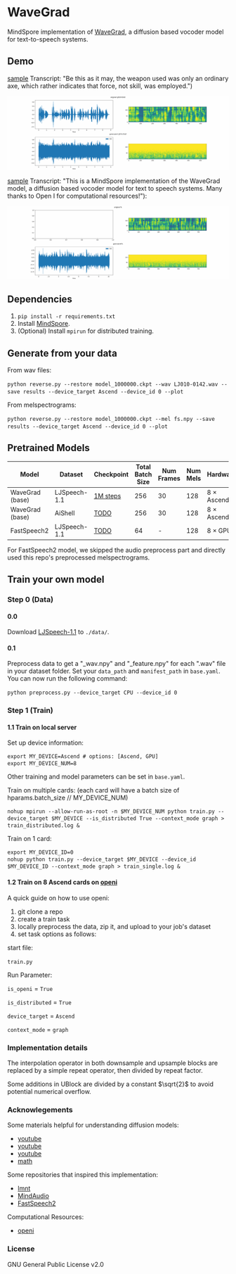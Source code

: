 # WaveGrad

MindSpore implementation of [WaveGrad](https://arxiv.org/abs/2009.00713), a diffusion based vocoder model for text-to-speech systems. 

## Demo

[sample](results/1000000_predicted_LJ010-0142_1000.wav) Transcript: "Be this as it may, the weapon used was only an ordinary axe, which rather indicates that force, not skill, was employed.")

![compare_lj](results/1000000_LJ010-0142.gif?raw=true "LJ010-0142")

[sample](results/1000000_predicted_fs_1000.wav) Transcript: "This is a MindSpore implementation of the WaveGrad model, a diffusion based vocoder model for text to speech systems. Many thanks to Open I for computational resources!"):

![compare_fs2](results/1000000_fs.gif?raw=true "fs2")

## **Dependencies**

1. `pip install -r requirements.txt`
2. Install [MindSpore](https://www.mindspore.cn/install).
3. (Optional) Install `mpirun` for distributed training.

## Generate from your data

From wav files:

`python reverse.py --restore model_1000000.ckpt --wav LJ010-0142.wav --save results --device_target Ascend --device_id 0 --plot`

From melspectrograms:

`python reverse.py --restore model_1000000.ckpt --mel fs.npy --save results --device_target Ascend --device_id 0 --plot`

## Pretrained Models

| Model | Dataset | Checkpoint | Total Batch Size | Num Frames | Num Mels | Hardware | MindSpore Version |
| -----| ----- | -----| -----| -----| -----| -----| -----|
| WaveGrad (base) | LJSpeech-1.1 | [1M steps](https://download.mindspore.cn/toolkits/mindaudio/wavegrad/model_1000000_v190.ckpt) | 256 | 30 | 128 | 8 $\times$ Ascend | 1.9.0 |
| WaveGrad (base) | AiShell | [TODO]() | 256 | 30 | 128 | 8 $\times$ Ascend | 1.9.0 |
| FastSpeech2 | LJSpeech-1.1 | [TODO]() | 64 | - | 128 | 8 $\times$ GPU | 1.9.0 |

For FastSpeech2 model, we skipped the audio preprocess part and directly used this repo's preprocessed melspectrograms.

## Train your own model

### Step 0 (Data)

#### 0.0

Download [LJSpeech-1.1](http://keithito.com/LJ-Speech-Dataset/) to `./data/`.

#### 0.1

Preprocess data to get a "_wav.npy" and "_feature.npy" for each ".wav" file in your dataset folder. Set your `data_path` and 
`manifest_path` in `base.yaml`. You can now run the following command:

`python preprocess.py --device_target CPU --device_id 0`

### Step 1 (Train)

#### 1.1 Train on local server

Set up device information:
```
export MY_DEVICE=Ascend # options: [Ascend, GPU]
export MY_DEVICE_NUM=8
```

Other training and model parameters can be set in `base.yaml`. 

Train on multiple cards: (each card will have a batch size of hparams.batch_size // MY_DEVICE_NUM)
```
nohup mpirun --allow-run-as-root -n $MY_DEVICE_NUM python train.py --device_target $MY_DEVICE --is_distributed True --context_mode graph > train_distributed.log &
```

Train on 1 card:
```
export MY_DEVICE_ID=0
nohup python train.py --device_target $MY_DEVICE --device_id $MY_DEVICE_ID --context_mode graph > train_single.log &
```

#### 1.2 Train on 8 Ascend cards on [openi](https://openi.pcl.ac.cn/)

A quick guide on how to use openi:
1. git clone a repo
2. create a train task
3. locally preprocess the data, zip it, and upload to your job's dataset
4. set task options as follows:

start file: 

`train.py`

Run Parameter:	

`is_openi` = `True`

`is_distributed` = `True`

`device_target` = `Ascend`

`context_mode` = `graph`

### Implementation details

The interpolation operator in both downsample and upsample blocks are replaced by a simple repeat operator, then divided by repeat factor.

Some additions in UBlock are divided by a constant $\sqrt{2}$ to avoid potential numerical overflow.

### Acknowlegements

Some materials helpful for understanding diffusion models:
- [youtube](https://www.youtube.com/watch?v=nv-WTeKRLl0)
- [youtube](https://www.youtube.com/watch?v=HoKDTa5jHvg)
- [youtube](https://www.youtube.com/watch?v=XCUlnHP1TNM)
- [math](lilianweng.github.io/posts/2021-07-11-diffusion-models)

Some repositories that inspired this implementation:
- [lmnt](https://github.com/lmnt-com/wavegrad)
- [MindAudio](https://github.com/mindspore-lab/mindaudio)
- [FastSpeech2](https://github.com/ming024/FastSpeech2)

Computational Resources:
- [openi](https://openi.pcl.ac.cn/)

### License

GNU General Public License v2.0
